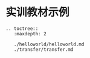 # 实训教材示例


```eval_rst
.. toctree::
   :maxdepth: 2

   ./helloworld/helloworld.md
   ./transfer/transfer.md
```

